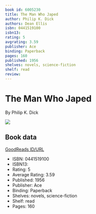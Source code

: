 ```yaml
---
book id: 6005230
title: The Man Who Japed
author: Philip K. Dick
authors: Dean Ellis
isbn: 0441519100
isbn13: 
rating: 5
avgrating: 3.59
publisher: Ace
binding: Paperback
pages: 160
published: 1956
shelves: novels, science-fiction
shelf: read
review: 
---
```


# The Man Who Japed

By Philip K. Dick

![](https://i.gr-assets.com/images/S/compressed.photo.goodreads.com/books/1229483520l/6005230.jpg)

## Book data

[GoodReads ID/URL](https://www.goodreads.com/book/show/6005230)

- ISBN: 0441519100
- ISBN13: 
- Rating: 5
- Average Rating: 3.59
- Published: 1956
- Publisher: Ace
- Binding: Paperback
- Shelves: novels, science-fiction
- Shelf: read
- Pages: 160

